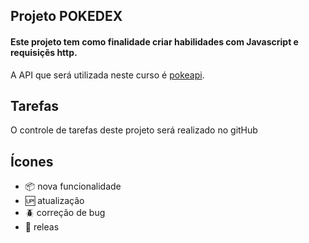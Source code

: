 ## Projeto POKEDEX <br/>
####  Este projeto tem como finalidade criar habilidades com <b>Javascript</b> e requisiçẽs <b>http</b>.<br/>
A API que será utilizada neste curso é [pokeapi](https://pokeapi.co/).

## Tarefas

O controle de tarefas deste projeto será realizado no gitHub

## Ícones

- :package: nova funcionalidade
- :up: atualização
- :beetle: correção de bug
- :checkered_flag: releas
